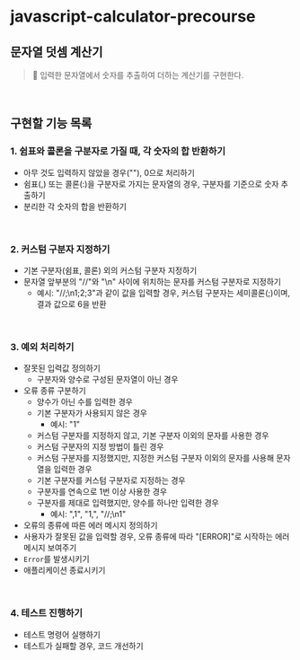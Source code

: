 # javascript-calculator-precourse

## 문자열 덧셈 계산기

> 🎯 입력한 문자열에서 숫자를 추출하여 더하는 계산기를 구현한다.

<br/>

## 구현할 기능 목록

### 1. 쉼표와 콜론을 구분자로 가질 때, 각 숫자의 합 반환하기 

- 아무 것도 입력하지 않았을 경우(""), 0으로 처리하기
- 쉼표(,) 또는 콜론(:)을 구분자로 가지는 문자열의 경우, 구분자를 기준으로 숫자 추출하기
- 분리한 각 숫자의 합을 반환하기  

<br/>

### 2. 커스텀 구분자 지정하기

- 기본 구분자(쉼표, 콜론) 외의 커스텀 구분자 지정하기
- 문자열 앞부분의 "//"와 "\n" 사이에 위치하는 문자를 커스텀 구분자로 지정하기
  - 예시: "//;\n1;2;3"과 같이 값을 입력할 경우, 커스텀 구분자는 세미콜론(;)이며, 결과 값으로 6을 반환

<br/>

### 3. 예외 처리하기

- 잘못된 입력값 정의하기
  - 구분자와 양수로 구성된 문자열이 아닌 경우
- 오류 종류 구분하기
  - 양수가 아닌 수를 입력한 경우 
  - 기본 구분자가 사용되지 않은 경우
    - 예시: "1"
  - 커스텀 구분자를 지정하지 않고, 기본 구분자 이외의 문자를 사용한 경우 
  - 커스텀 구분자의 지정 방법이 틀린 경우 
  - 커스텀 구분자를 지정했지만, 지정한 커스텀 구분자 이외의 문자를 사용해 문자열을 입력한 경우
  - 기본 구분자를 커스텀 구분자로 지정하는 경우
  - 구분자를 연속으로 1번 이상 사용한 경우
  - 구분자를 제대로 입력했지만, 양수를 하나만 입력한 경우
    - 예시: ",1", "1,", "//;\n1"
- 오류의 종류에 따른 에러 메시지 정의하기
- 사용자가 잘못된 값을 입력할 경우, 오류 종류에 따라 "[ERROR]"로 시작하는 에러 메시지 보여주기
- `Error`를 발생시키기
- 애플리케이션 종료시키기

<br/>

### 4. 테스트 진행하기

- 테스트 명령어 실행하기
- 테스트가 실패할 경우, 코드 개선하기 
